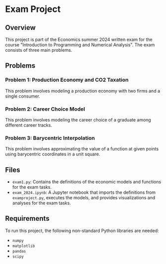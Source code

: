 # Exam Project

## Overview
This project is part of the Economics summer 2024 written exam for the course "Introduction to Programming and Numerical Analysis". The exam consists of three main problems.

## Problems

### Problem 1: Production Economy and CO2 Taxation
This problem involves modeling a production economy with two firms and a single consumer.

### Problem 2: Career Choice Model
This problem involves modeling the career choice of a graduate among different career tracks. 

### Problem 3: Barycentric Interpolation
This problem involves approximating the value of a function at given points using barycentric coordinates in a unit square.

## Files
- `exam1.py`: Contains the definitions of the economic models and functions for the exam tasks.
- `exam_2024.ipynb`: A Jupyter notebook that imports the definitions from `examproject.py`, executes the models, and provides visualizations and analyses for the exam tasks.

## Requirements
To run this project, the following non-standard Python libraries are needed:
- `numpy`
- `matplotlib`
- `pandas`
- `scipy`

